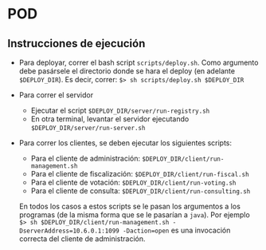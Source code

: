 # POD
## Instrucciones de ejecución
- Para deployar, correr el bash script `scripts/deploy.sh`. Como argumento debe pasársele el directorio donde se hara el deploy (en adelante `$DEPLOY_DIR`). Es decir, correr: `$> sh scripts/deploy.sh $DEPLOY_DIR`

- Para correr el servidor
    - Ejecutar el script `$DEPLOY_DIR/server/run-registry.sh`
    - En otra terminal, levantar el servidor ejecutando `$DEPLOY_DIR/server/run-server.sh`

- Para correr los clientes, se deben ejecutar los siguientes scripts:
    - Para el cliente de administración: `$DEPLOY_DIR/client/run-management.sh`
    - Para el cliente de fiscalización: `$DEPLOY_DIR/client/run-fiscal.sh`
    - Para el cliente de votación: `$DEPLOY_DIR/client/run-voting.sh`
    - Para el cliente de consulta: `$DEPLOY_DIR/client/run-consulting.sh`
    
    En todos los casos a estos scripts se le pasan los argumentos a los programas (de la misma forma que se le pasarían a `java`). Por ejemplo `$> sh $DEPLOY_DIR/client/run-management.sh -DserverAddress=10.6.0.1:1099 -Daction=open` es una invocación correcta del cliente de administración.